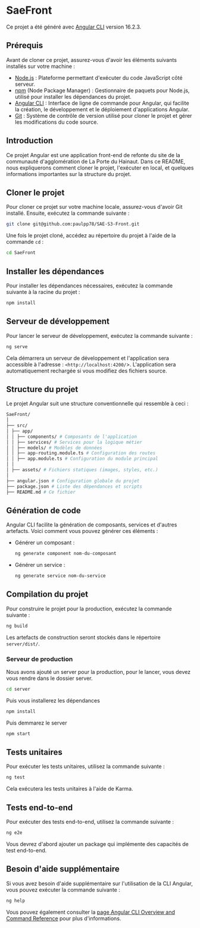 # SaeFront

Ce projet a été généré avec [Angular CLI](https://github.com/angular/angular-cli) version 16.2.3.

## Prérequis

Avant de cloner ce projet, assurez-vous d'avoir les éléments suivants installés sur votre machine :

- [Node.js](https://nodejs.org/) : Plateforme permettant d'exécuter du code JavaScript côté serveur.
- [npm](https://www.npmjs.com/) (Node Package Manager) : Gestionnaire de paquets pour Node.js, utilisé pour installer les dépendances du projet.
- [Angular CLI](https://angular.io/cli) : Interface de ligne de commande pour Angular, qui facilite la création, le développement et le déploiement d'applications Angular.
- [Git](https://git-scm.com/) : Système de contrôle de version utilisé pour cloner le projet et gérer les modifications du code source.

## Introduction

Ce projet Angular est une application front-end de refonte du site de la communauté d'agglomération de La Porte du Hainaut.
Dans ce README, nous expliquerons comment cloner le projet, l'exécuter en local, et quelques informations importantes sur la structure du projet.

## Cloner le projet

Pour cloner ce projet sur votre machine locale, assurez-vous d'avoir Git installé. Ensuite, exécutez la commande suivante :

```bash
git clone git@github.com:paulpp78/SAE-S3-Front.git
```

Une fois le projet cloné, accédez au répertoire du projet à l'aide de la commande `cd` :

```bash
cd SaeFront
```

## Installer les dépendances

Pour installer les dépendances nécessaires, exécutez la commande suivante à la racine du projet :

```bash
npm install
```

## Serveur de développement

Pour lancer le serveur de développement, exécutez la commande suivante :

```bash
ng serve
```

Cela démarrera un serveur de développement et l'application sera accessible à l'adresse : `<http://localhost:4200/`>. L'application sera automatiquement rechargée si vous modifiez des fichiers source.

## Structure du projet

Le projet Angular suit une structure conventionnelle qui ressemble à ceci :

```sh
SaeFront/
│
├── src/
│ ├── app/
│ │ ├── components/ # Composants de l'application
│ │ ├── services/ # Services pour la logique métier
│ │ ├── models/ # Modèles de données
│ │ ├── app-routing.module.ts # Configuration des routes
│ │ ├── app.module.ts # Configuration du module principal
│ │
│ ├── assets/ # Fichiers statiques (images, styles, etc.)
│
├── angular.json # Configuration globale du projet
├── package.json # Liste des dépendances et scripts
├── README.md # Ce fichier
```

## Génération de code

Angular CLI facilite la génération de composants, services et d'autres artefacts. Voici comment vous pouvez générer ces éléments :

- Générer un composant :

  ```bash
  ng generate component nom-du-composant
  ```

- Générer un service :

  ```bash
  ng generate service nom-du-service
  ```

## Compilation du projet

Pour construire le projet pour la production, exécutez la commande suivante :

```bash
ng build
```

Les artefacts de construction seront stockés dans le répertoire `server/dist/`.

### Serveur de production

Nous avons ajouté un server pour la production, pour le lancer, vous devez vous rendre dans le dossier server.

```bash
cd server
```

Puis vous installerez les dépendances

```bash
npm install
```

Puis demmarez le server

```bash
npm start
```

## Tests unitaires

Pour exécuter les tests unitaires, utilisez la commande suivante :

```bash
ng test
```

Cela exécutera les tests unitaires à l'aide de Karma.

## Tests end-to-end

Pour exécuter des tests end-to-end, utilisez la commande suivante :

```bash
ng e2e
```

Vous devrez d'abord ajouter un package qui implémente des capacités de test end-to-end.

## Besoin d'aide supplémentaire

Si vous avez besoin d'aide supplémentaire sur l'utilisation de la CLI Angular, vous pouvez exécuter la commande suivante :

```bash
ng help
```

Vous pouvez également consulter la [page Angular CLI Overview and Command Reference](https://angular.io/cli) pour plus d'informations.
